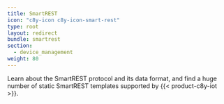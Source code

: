 ```yaml
---
title: SmartREST
icon: "c8y-icon c8y-icon-smart-rest"
type: root
layout: redirect
bundle: smartrest
section:
  - device_management
weight: 80
---
```


Learn about the SmartREST protocol and its data format, and find a huge number of static SmartREST templates supported by {{< product-c8y-iot >}}.
